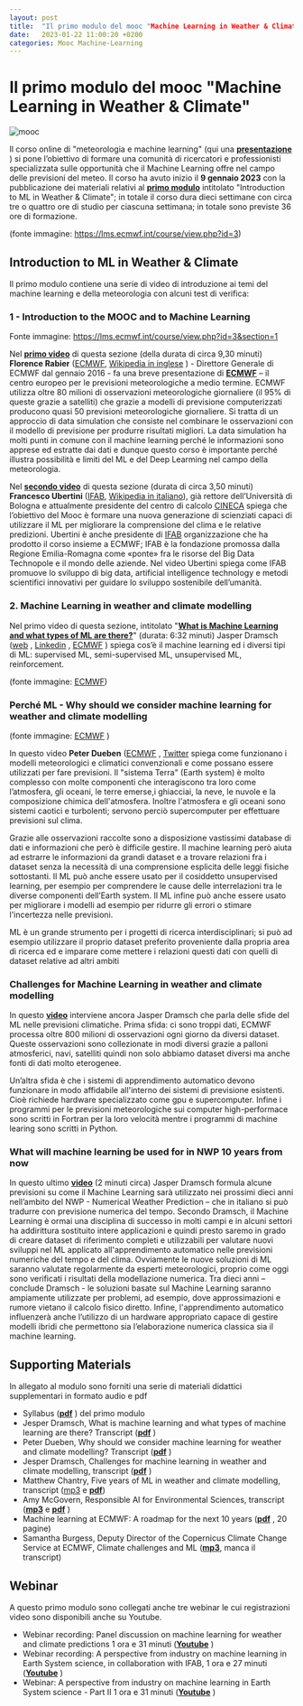 ```yaml
---
layout: post
title:  "Il primo modulo del mooc "Machine Learning in Weather & Climate""
date:   2023-01-22 11:00:20 +0200
categories: Mooc Machine-Learning
---
```

# Il primo modulo del mooc "Machine Learning in Weather & Climate"
![mooc](https://agagri.github.io/assets/images/221115-mooc-ml.jpg)

Il corso online di "meteorologia e machine learning" (qui una **[presentazione](https://agagri.github.io/mooc/machine-learning/2022/11/15/corso-online-meteorologia-e-machine-learning.html)** ) si pone l’obiettivo di formare una comunità di ricercatori e professionisti specializzata sulle opportunità che il Machine Learning offre nel campo delle previsioni del meteo.
Il corso ha avuto inizio il **9 gennaio 2023** con la pubblicazione dei materiali relativi al **[primo modulo](https://lms.ecmwf.int/course/view.php?id=3&section=1)**  intitolato "Introduction to ML in Weather & Climate"; in totale il corso dura dieci settimane con circa tre o quattro ore di studio per ciascuna settimana; in totale sono previste 36 ore di formazione.

 
(fonte immagine: https://lms.ecmwf.int/course/view.php?id=3)

## Introduction to ML in Weather & Climate

Il primo modulo contiene una serie di video di introduzione ai temi del machine learning e della meteorologia con alcuni test di verifica:

### 1 - Introduction to the MOOC and to Machine Learning

 

Fonte immagine: https://lms.ecmwf.int/course/view.php?id=3&section=1 

Nel **[primo video](https://lms.ecmwf.int/pluginfile.php/15102/mod_label/intro/MOOC-2022-11-07-Florence_Rabier-INTRO_%28Source%29.mp4)** di questa sezione
 (della durata di circa 9,30 minuti) **Florence Rabier**  ([ECMWF](https://www.ecmwf.int/en/about/who-we-are/staff-profiles/florence-rabier), [Wikipedia in inglese](https://en.wikipedia.org/wiki/Florence_Rabier,%20twitter%20https://twitter.com/florencerabier)  ) - Direttore Generale di ECMWF dal gennaio 2016 - fa una breve presentazione di **[ECMWF](https://www.ecmwf.int)**  – il centro europeo per le previsioni meteorologiche a medio termine.
ECMWF utilizza oltre 80 milioni di osservazioni meteorologiche giornaliere (il 95% di queste grazie a satelliti) che grazie a modelli di previsione computerizzati producono quasi 50 previsioni meteorologiche giornaliere.
Si tratta di un approccio di data simulation che consiste nel combinare le osservazioni con il modello di previsione per produrre risultati migliori.
La data simulation ha molti punti in comune con il machine learning perché le informazioni sono apprese ed estratte dai dati e dunque questo corso è importante perché illustra possibilità e limiti del ML e del Deep Learming nel campo della meteorologia.

Nel **[**secondo video**](https://lms.ecmwf.int/pluginfile.php/15102/mod_label/intro/MOOC-2022-11-21-ECMWF%20Francesco%20Ubertini%20-%20Intro.FINAL.mp4?time=1671551332650)** di questa sezione  (durata di circa 3,50 minuti) **Francesco Ubertini**  ([IFAB](https://www.ifabfoundation.org/it/cose-ifab/persone/francesco-ubertini/), [Wikipedia in italiano](https://it.wikipedia.org/wiki/Francesco_Ubertini_%28ingegnere%29)), già rettore dell’Università di Bologna e attualmente presidente del centro di calcolo [CINECA](https://twitter.com/Cineca1969%20%20https://www.cineca.it/)  spiega che l’obiettivo del Mooc è formare una nuova generazione di scienziati capaci di utilizzare il ML per migliorare la comprensione del clima e le relative predizioni.
Ubertini è anche presidente di [IFAB](https://www.ifabfoundation.org/it/)  organizzazione che ha prodotto il corso insieme a ECMWF; IFAB è la fondazione promossa dalla Regione Emilia-Romagna come «ponte» fra le risorse del Big Data Technopole e il mondo delle aziende.
Nel video Ubertini spiega come IFAB promuove lo sviluppo di big data, artificial intelligence technology e metodi scientifici innovativi per guidare lo sviluppo sostenibile dell’umanità.


### 2. Machine Learning in weather and climate modelling

 

Nel primo video di questa sezione, intitolato "**[What is Machine Learning and what types of ML are there?](https://lms.ecmwf.int/mod/scorm/player.php?a=2&currentorg=What_is_Machine_Learning_and_what_types_of_ML_are_there?_ORG&scoid=33)**"  (durata: 6:32 minuti) Jasper Dramsch ([web](https://dramsch.net/) , [Linkedin](https://www.linkedin.com/in/mlds/) , [ECMWF](https://www.ecmwf.int/en/about/who-we-are/staff-profiles/jesper-dramsch) ) spiega cos’è il machine learning ed i diversi tipi di ML: supervised ML, semi-supervised ML, unsupervised ML, reinforcement.

 
(fonte immagine: [ECMWF](https://lms.ecmwf.int/mod/scorm/player.php?a=4&currentorg=Why_should_we_consider_Machine_Learning_for_weather_and_climate_modelling?_ORG&scoid=43))




### Perché ML - Why should we consider machine learning for weather and climate modelling

 

(fonte immagine: [ECMWF](https://lms.ecmwf.int/mod/scorm/player.php?a=4&currentorg=Why_should_we_consider_Machine_Learning_for_weather_and_climate_modelling?_ORG&scoid=43) )

In questo video **Peter Dueben** ([ECMWF](https://www.ecmwf.int/en/about/who-we-are/staff-profiles/peter-dueben)  , [Twitter](https://twitter.com/pdueben)  spiega come funzionano i modelli meteorologici e climatici convenzionali e come possano essere utilizzati per fare previsioni.
Il "sistema Terra" (Earth system) è molto complesso con molte componenti che interagiscono tra loro come l’atmosfera, gli oceani, le terre emerse,i ghiacciai, la neve, le nuvole e la composizione chimica dell'atmosfera.
Inoltre l'atmosfera e gli oceani sono sistemi caotici e turbolenti; servono perciò supercomputer per effettuare previsioni sul clima.

 

Grazie alle osservazioni raccolte sono a disposizione vastissimi database di dati e informazioni che però è difficile gestire.
Il machine learning però aiuta ad estrarre le informazioni da grandi dataset e a trovare relazioni fra i dataset senza la necessità di una comprensione esplicita delle leggi fisiche sottostanti.
Il ML può anche essere usato per il cosiddetto unsupervised learning, per esempio per comprendere le cause delle interrelazioni tra le diverse componenti dell’Earth system.
Il ML infine può anche essere usato per migliorare i modelli ad esempio per ridurre gli errori o stimare l'incertezza nelle previsioni.


ML è un grande strumento per i progetti di ricerca interdisciplinari; si può ad esempio utilizzare il proprio dataset preferito proveniente dalla propria area di ricerca ed e imparare come mettere i relazioni questi dati con quelli di dataset relative ad altri ambiti

### Challenges for Machine Learning in weather and climate modelling

In questo **[video](https://lms.ecmwf.int/mod/scorm/player.php?a=9&currentorg=Challenges_for_Machine_Learning_in_weather_and_climate_modelling_ORG&scoid=44)** interviene ancora Jasper Dramsch che parla delle sfide del ML nelle previsioni climatiche.
Prima sfida: ci sono troppi dati, ECMWF processa oltre 800 milioni di osservazioni ogni giorno da diversi dataset.
Queste osservazioni sono collezionate in modi diversi grazie a palloni atmosferici, navi, satelliti quindi non solo abbiamo dataset diversi ma anche fonti di dati molto eterogenee.


 



 

Un’altra sfida è che i sistemi di apprendimento automatico devono funzionare in modo affidabile all'interno dei sistemi di previsione esistenti.
Cioè richiede hardware specializzato come gpu e supercomputer.
Infine i programmi per le previsioni meteorologiche sui computer high-performace sono scritti in Fortran per la loro velocità mentre i programmi di machine learing sono scritti in Python. 

### What will machine learning be used for in NWP 10 years from now


In questo ultimo **[video](https://lms.ecmwf.int/pluginfile.php/15079/mod_label/intro/Module%201.mp4)** (2 minuti circa) Jasper Dramsch formula alcune previsioni su come il Machine Learning sarà utilizzato nei prossimi dieci anni nell’ambito del NWP - Numerical Weather Prediction – che in italiano si può tradurre con previsione numerica del tempo.
Secondo Dramsch, il Machine Learning è ormai una disciplina di successo in molti campi e in alcuni settori ha addirittura sostituito intere applicazioni e quindi presto saremo in grado di creare dataset di riferimento completi e utilizzabili per valutare nuovi sviluppi nel ML applicato all'apprendimento automatico nelle previsioni numeriche del tempo e del clima. 
Ovviamente le nuove soluzioni di ML saranno valutate regolarmente da esperti meteorologici, proprio come oggi sono verificati i risultati della modellazione numerica. 
Tra dieci anni – conclude Dramsch  -  le soluzioni basate sul Machine Learning saranno ampiamente utilizzate per problemi, ad esempio, dove approssimazioni e rumore vietano il calcolo fisico diretto.
Infine, l'apprendimento automatico influenzerà anche l’utilizzo di un hardware appropriato capace di gestire modelli ibridi che permettono sia l’elaborazione numerica classica sia il machine learning.

## Supporting Materials

In allegato al modulo sono forniti una serie di materiali didattici supplementari in formato audio e pdf 

- Syllabus (**[pdf](https://lms.ecmwf.int/pluginfile.php/15325/mod_label/intro/Syllabus_Tier%201_Module%201.pdf)** ) del primo modulo 
- Jesper Dramsch, What is machine learning and what types of machine learning are there? Transcript (**[pdf](https://lms.ecmwf.int/pluginfile.php/15325/mod_label/intro/Transcript_What-is-machine-learning-and-what-types-of-machine-learning-are-there.pdf?time=1672844018732)**  )
- Peter Dueben, Why should we consider machine learning for weather and climate modelling? Transcript (**[pdf](https://lms.ecmwf.int/pluginfile.php/15325/mod_label/intro/Transcript_Why-should-we-consider-machine-learning-for-weather-and-climate-modelling.pdf)** )
- Jesper Dramsch, Challenges for machine learning in weather and climate modelling, transcript (**[pdf](https://lms.ecmwf.int/pluginfile.php/15325/mod_label/intro/Transcript_Challenges-for-machine-learning-in-weather-and-climate-modelling.pdf)** ) 
- Matthew Chantry, Five years of ML in weather and
climate modelling, transcript ([mp3](https://lms.ecmwf.int/pluginfile.php/21364/mod_label/intro/MOOC-ECMWF-Podcast-Matthew%20Chantry_Final.mp3?time=1672913579251)  e **[pdf](https://lms.ecmwf.int/pluginfile.php/15325/mod_label/intro/Transcript_Five%20years%20of%20ML%20in%20weather%20and%20climate%20modelling.pdf)**) 
- Amy McGovern, Responsible AI for Environmental
Sciences, transcript (**[mp3](https://lms.ecmwf.int/pluginfile.php/15117/mod_label/intro/MOOC-ECMWF-Podcast-Amy_Final.mp3)**  e **[pdf](https://lms.ecmwf.int/pluginfile.php/15325/mod_label/intro/Transcript_Responsible-AI-for-Environmental-Sciences.pdf)** ) 
- Machine learning at ECMWF: A roadmap for the next 10 years (**[pdf](https://www.ecmwf.int/sites/default/files/elibrary/2021/19877-machine-learning-ecmwf-roadmap-next-10-years.pdf)** , 20 pagine)
- Samantha Burgess, Deputy Director of the Copernicus Climate Change Service at ECMWF, Climate challenges and ML (**[mp3](https://lms.ecmwf.int/pluginfile.php/15110/mod_label/intro/MOOC-ECMWF-Podcast-Samantha-final.mp3)**,  manca il transcript)

## Webinar

A questo primo modulo sono collegati anche tre webinar le cui registrazioni video sono disponibili anche su Youtube.

 - Webinar recording: Panel discussion on machine learning for weather and climate predictions
1 ora e 31 minuti (**[Youtube](https://youtu.be/HlXjFBg9gOs)** ) 
- Webinar recording: A perspective from industry on machine learning in Earth System science, in collaboration with IFAB, 1 ora e 27 minuti (**[Youtube](https://youtu.be/yp4qkTGHh3g)** )
- Webinar: A perspective from industry on machine learning in Earth System science - Part II
1 ora e 31 minuti (**[Youtube](https://youtu.be/EqjhrjJ1aU4)** ) 
